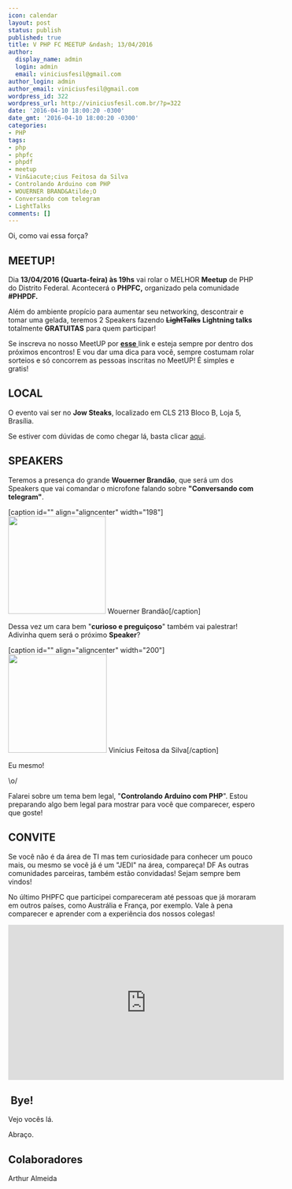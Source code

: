 ```yaml
---
icon: calendar
layout: post
status: publish
published: true
title: V PHP FC MEETUP &ndash; 13/04/2016
author:
  display_name: admin
  login: admin
  email: viniciusfesil@gmail.com
author_login: admin
author_email: viniciusfesil@gmail.com
wordpress_id: 322
wordpress_url: http://viniciusfesil.com.br/?p=322
date: '2016-04-10 18:00:20 -0300'
date_gmt: '2016-04-10 18:00:20 -0300'
categories:
- PHP
tags:
- php
- phpfc
- phpdf
- meetup
- Vin&iacute;cius Feitosa da Silva
- Controlando Arduino com PHP
- WOUERNER BRAND&Atilde;O
- Conversando com telegram
- LightTalks
comments: []
---
```

<p>Oi, como vai essa for&ccedil;a?</p>
<h2>MEETUP!</h2>
<p>Dia&nbsp;<strong>13/04/2016 (Quarta-feira) &agrave;s&nbsp;19hs</strong> vai rolar o MELHOR&nbsp;<strong>Meetup</strong> de PHP do Distrito Federal. Acontecer&aacute; o&nbsp;<strong>PHPFC,</strong>&nbsp;organizado pela comunidade <strong>#PHPDF.</strong></p>
<p>Al&eacute;m do ambiente prop&iacute;cio para aumentar seu networking, descontrair e tomar uma gelada, teremos 2 Speakers fazendo <del><strong>LightTalks</strong></del> <strong>Lightning talks</strong> totalmente <strong>GRATUITAS</strong> para quem participar!</p>
<p>Se inscreva no nosso MeetUP por&nbsp;<a href="http://www.meetup.com/pt-BR/php-df/events/229377391/" target="_blank"><strong>esse</strong> </a>link e esteja&nbsp;sempre por dentro dos pr&oacute;ximos encontros! E vou dar uma dica para voc&ecirc;, sempre costumam rolar sorteios e s&oacute; concorrem as pessoas inscritas no MeetUP! &Eacute; simples e gratis!</p>
<h2>LOCAL</h2>
<p>O evento vai ser no <strong>Jow Steaks</strong>, localizado em&nbsp;CLS 213 Bloco B, Loja 5, Bras&iacute;lia.</p>
<p>Se estiver com d&uacute;vidas de como chegar l&aacute;, basta&nbsp;clicar <a href="https://www.google.com/maps?ll=-15.822172,-47.902829&amp;z=16&amp;t=m&amp;hl=pt-BR&amp;gl=US&amp;mapclient=apiv3">aqui</a>.</p>
<h2>SPEAKERS</h2>
<p>Teremos a presen&ccedil;a do grande&nbsp;<b>Wouerner Brand&atilde;o</b>, que&nbsp;ser&aacute; um dos Speakers que&nbsp;vai comandar o microfone&nbsp;falando sobre <strong>"Conversando com telegram"</strong>.</p>
<p>[caption id="" align="aligncenter" width="198"]<img src="http://photos1.meetupstatic.com/photos/event/6/0/d/2/600_448644786.jpeg" alt="" width="198" height="198" /> Wouerner Brand&atilde;o[/caption]</p>
<p>Dessa vez um cara bem "<strong>curioso e pregui&ccedil;oso</strong>" tamb&eacute;m vai palestrar! Adivinha quem ser&aacute; o pr&oacute;ximo <strong>Speaker</strong>?</p>
<p>[caption id="" align="aligncenter" width="200"]<img src="http://photos3.meetupstatic.com/photos/event/6/0/8/b/600_448644715.jpeg" alt="" width="200" height="200" /> Vin&iacute;cius Feitosa da Silva[/caption]</p>
<p>Eu mesmo!</p>
<p>\o/</p>
<p>Falarei sobre um tema bem legal, "<strong>Controlando Arduino com PHP</strong>". Estou preparando algo bem legal para mostrar para voc&ecirc; que comparecer, espero que goste!</p>
<h2>CONVITE</h2>
<p>Se voc&ecirc; n&atilde;o &eacute; da &aacute;rea de TI mas tem curiosidade para conhecer um pouco mais, ou mesmo se voc&ecirc; j&aacute; &eacute; um "JEDI" na &aacute;rea, compare&ccedil;a! DF As outras comunidades parceiras, tamb&eacute;m est&atilde;o convidadas! Sejam sempre bem vindos!</p>
<p>No &uacute;ltimo PHPFC que participei compareceram at&eacute; pessoas que j&aacute; moraram em outros pa&iacute;ses, como Austr&aacute;lia e Fran&ccedil;a, por exemplo. Vale &agrave; pena comparecer e aprender com a experi&ecirc;ncia dos nossos colegas!</p>
<p><iframe src="https://www.youtube.com/embed/MRNCgzylKzM" width="560" height="315" frameborder="0" allowfullscreen="allowfullscreen"></iframe></p>
<h2>&nbsp;Bye!</h2>
<p>Vejo voc&ecirc;s l&aacute;.</p>
<p>Abra&ccedil;o.</p>
<h2>Colaboradores</h2>
<p>Arthur Almeida</p>
